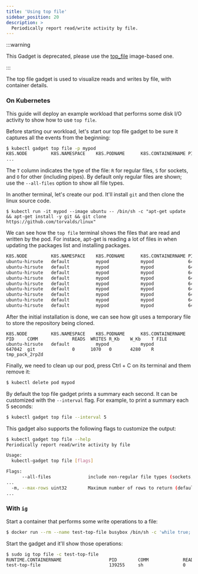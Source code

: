 ```yaml
---
title: 'Using top file'
sidebar_position: 20
description: >
  Periodically report read/write activity by file.
---
```


:::warning

This Gadget is deprecated, please use the [top_file](../../top_file.mdx)
image-based one.

:::

The top file gadget is used to visualize reads and writes by file, with container details.

### On Kubernetes

This guide will deploy an example workload that performs some disk I/O
activity to show how to use `top file`.

Before starting our workload, let's start our top file gadget to be sure it captures
all the events from the beginning:

```bash
$ kubectl gadget top file -p mypod
K8S.NODE         K8S.NAMESPACE    K8S.PODNAME      K8S.CONTAINERNAME PID     COMM             READS  WRITES R_Kb    W_Kb    T FILE
...
```

The `T` column indicates the type of the file: `R` for regular files, `S` for
sockets, and `O` for other (including pipes). By default only regular files are
shown; use the `--all-files` option to show all file types.

In another terminal, let's create our pod. It'll install `git` and then
clone the linux source code.

```
$ kubectl run -it mypod --image ubuntu -- /bin/sh -c "apt-get update && apt-get install -y git && git clone https://github.com/torvalds/linux"
```

We can see how the `top file` terminal shows the files that are read and
written by the pod. For instace, apt-get is reading a lot of files in
when updating the packages list and installing packages.

```bash
K8S.NODE         K8S.NAMESPACE    K8S.PODNAME      K8S.CONTAINERNAME PID     COMM             READS  WRITES R_Kb    W_Kb    T FILE
ubuntu-hirsute   default          mypod            mypod             642727  apt-get          425    0      27022   0       R archive.ubuntu.com_ubuntu_dists_focal-updates_main_binary-amd64_Packages.lz4
ubuntu-hirsute   default          mypod            mypod             642727  apt-get          278    0      17775   0       R archive.ubuntu.com_ubuntu_dists_focal_main_binary-amd64_Packages.lz4
ubuntu-hirsute   default          mypod            mypod             642727  apt-get          244    0      15594   0       R security.ubuntu.com_ubuntu_dists_focal-security_main_binary-amd64_Packages.lz4
ubuntu-hirsute   default          mypod            mypod             642727  apt-get          93     0      5921    0       R archive.ubuntu.com_ubuntu_dists_focal_universe_binary-amd64_Packages.lz4
ubuntu-hirsute   default          mypod            mypod             642727  apt-get          91     0      5797    0       R archive.ubuntu.com_ubuntu_dists_focal-updates_universe_binary-amd64_Packages.lz4
ubuntu-hirsute   default          mypod            mypod             642727  apt-get          82     0      5160    0       R archive.ubuntu.com_ubuntu_dists_focal-updates_restricted_binary-amd64_Packages.lz4
ubuntu-hirsute   default          mypod            mypod             642727  apt-get          73     0      4568    0       R security.ubuntu.com_ubuntu_dists_focal-security_restricted_binary-amd64_Packages.lz4
ubuntu-hirsute   default          mypod            mypod             642727  apt-get          70     0      4435    0       R security.ubuntu.com_ubuntu_dists_focal-security_universe_binary-amd64_Packages.lz4
ubuntu-hirsute   default          mypod            mypod             642727  apt-get          19     0      1172    0       R archive.ubuntu.com_ubuntu_dists_focal_multiverse_binary-amd64_Packages.lz4
```

After the initial installation is done, we can see how git uses a
temporary file to store the repository being cloned.

```
K8S.NODE         K8S.NAMESPACE    K8S.PODNAME      K8S.CONTAINERNAME PID     COMM             READS  WRITES R_Kb    W_Kb    T FILE
ubuntu-hirsute   default          mypod            mypod             647042  git              0      1070   0       4280    R tmp_pack_2rpZd
```

Finally, we need to clean up our pod, press Ctrl + C on its terminal and
them remove it:

```bash
$ kubectl delete pod mypod
```

By default the top file gadget prints a summary each second. It can be customized
with the `--interval` flag. For example, to print a summary each 5 seconds:

```bash
$ kubectl gadget top file --interval 5
```

This gadget also supports the following flags to customize the output:

```bash
$ kubectl gadget top file --help
Periodically report read/write activity by file

Usage:
  kubectl-gadget top file [flags]

Flags:
      --all-files              include non-regular file types (sockets, FIFOs, etc)
...
  -m, --max-rows uint32        Maximum number of rows to return (default 50)
...
```

### With `ig`

Start a container that performs some write operations to a file:

```bash
$ docker run --rm --name test-top-file busybox /bin/sh -c 'while true; do echo foo > bar; sleep 1; done'
```

Start the gadget and it'll show those operations:

```bash
$ sudo ig top file -c test-top-file
RUNTIME.CONTAINERNAME                  PID        COMM             READS                WRITES               RBYTES               WBYTES               T FILE
test-top-file                          139255     sh               0                    1                    0B                   4B                   R bar
```
